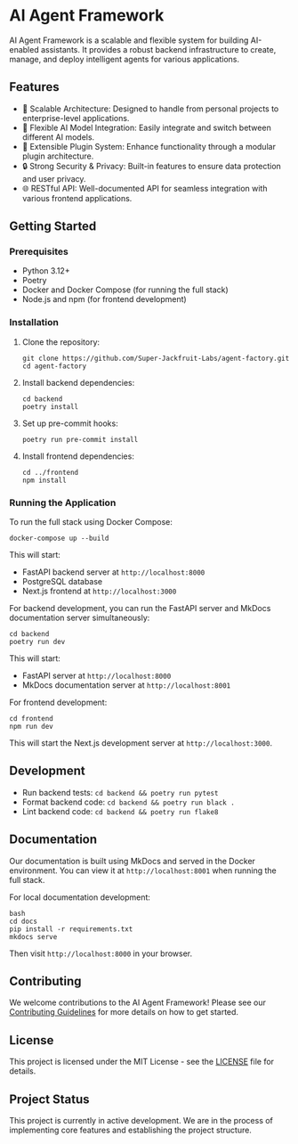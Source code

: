 # AI Agent Framework

AI Agent Framework is a scalable and flexible system for building AI-enabled assistants. It provides a robust backend infrastructure to create, manage, and deploy intelligent agents for various applications.

## Features

- 🚀 Scalable Architecture: Designed to handle from personal projects to enterprise-level applications.
- 🧠 Flexible AI Model Integration: Easily integrate and switch between different AI models.
- 🔌 Extensible Plugin System: Enhance functionality through a modular plugin architecture.
- 🔒 Strong Security & Privacy: Built-in features to ensure data protection and user privacy.
- 🌐 RESTful API: Well-documented API for seamless integration with various frontend applications.

## Getting Started

### Prerequisites

- Python 3.12+
- Poetry
- Docker and Docker Compose (for running the full stack)
- Node.js and npm (for frontend development)

### Installation

1. Clone the repository:
   ```
   git clone https://github.com/Super-Jackfruit-Labs/agent-factory.git
   cd agent-factory
   ```

2. Install backend dependencies:
   ```
   cd backend
   poetry install
   ```

3. Set up pre-commit hooks:
   ```
   poetry run pre-commit install
   ```

4. Install frontend dependencies:
   ```
   cd ../frontend
   npm install
   ```

### Running the Application

To run the full stack using Docker Compose:

```
docker-compose up --build
```

This will start:
- FastAPI backend server at `http://localhost:8000`
- PostgreSQL database
- Next.js frontend at `http://localhost:3000`

For backend development, you can run the FastAPI server and MkDocs documentation server simultaneously:

```
cd backend
poetry run dev
```

This will start:
- FastAPI server at `http://localhost:8000`
- MkDocs documentation server at `http://localhost:8001`

For frontend development:

```
cd frontend
npm run dev
```

This will start the Next.js development server at `http://localhost:3000`.

## Development

- Run backend tests: `cd backend && poetry run pytest`
- Format backend code: `cd backend && poetry run black .`
- Lint backend code: `cd backend && poetry run flake8`

## Documentation

Our documentation is built using MkDocs and served in the Docker environment. You can view it at `http://localhost:8001` when running the full stack.

For local documentation development:

```
bash
cd docs
pip install -r requirements.txt
mkdocs serve
```

Then visit `http://localhost:8000` in your browser.

## Contributing

We welcome contributions to the AI Agent Framework! Please see our [Contributing Guidelines](CONTRIBUTING.md) for more details on how to get started.

## License

This project is licensed under the MIT License - see the [LICENSE](LICENSE) file for details.

## Project Status

This project is currently in active development. We are in the process of implementing core features and establishing the project structure.

